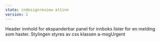 ```yaml
---
state: indesignreview altinn
version: 1
---
```


Header innhold for ekspanderbar panel for innboks lister for en melding som haster. Stylingen styres av css klassen a-msgUrgent
